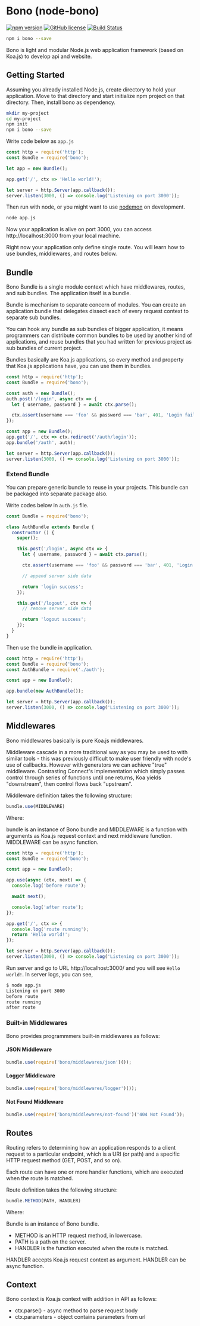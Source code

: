# Bono (node-bono)

[![npm version](https://badge.fury.io/js/bono.svg)](https://badge.fury.io/js/bono)
[![GitHub license](https://img.shields.io/github/license/xinix-technology/node-bono.svg)](https://github.com/xinix-technology/node-bono/blob/master/LICENSE)
[![Build Status](https://travis-ci.org/xinix-technology/node-bono.svg?branch=master)](https://travis-ci.org/xinix-technology/node-bono)

```sh
npm i bono --save
```

Bono is light and modular Node.js web application framework (based on Koa.js) to develop api and website.

## Getting Started

Assuming you already installed Node.js, create directory to hold your application. Move to that directory and start initialize npm project on that directory. Then, install bono as dependency.

```sh
mkdir my-project
cd my-project
npm init
npm i bono --save
```

Write code below as `app.js`

```javascript
const http = require('http');
const Bundle = require('bono');

let app = new Bundle();

app.get('/', ctx => 'Hello world!');

let server = http.Server(app.callback());
server.listen(3000, () => console.log('Listening on port 3000'));
```

Then run with node, or you might want to use [nodemon](https://www.npmjs.com/package/nodemon) on development.

```sh
node app.js
```

Now your application is alive on port 3000, you can access http://localhost:3000 from your local machine.

Right now your application only define single route. You will learn how to use bundles, middlewares, and routes below.

## Bundle

Bono Bundle is a single module context which have middlewares, routes, and sub bundles. The application itself is a bundle.

Bundle is mechanism to separate concern of modules. You can create an application bundle that delegates dissect each of every request context to separate sub bundles.

You can hook any bundle as sub bundles of bigger application, it means programmers can distribute common bundles to be used by another kind of applications, and reuse bundles that you had written for previous project as sub bundles of current project.

Bundles basically are Koa.js applications, so every method and property that Koa.js applications have, you can use them in bundles.

```javascript
const http = require('http');
const Bundle = require('bono');

const auth = new Bundle();
auth.post('/login', async ctx => {
  let { username, password } = await ctx.parse();

  ctx.assert(username === 'foo' && password === 'bar', 401, 'Login failed!');
});

const app = new Bundle();
app.get('/', ctx => ctx.redirect('/auth/login'));
app.bundle('/auth', auth);

let server = http.Server(app.callback());
server.listen(3000, () => console.log('Listening on port 3000'));
```

### Extend Bundle

You can prepare generic bundle to reuse in your projects. This bundle can be packaged into separate package also.

Write codes below in `auth.js` file.

```javascript
const Bundle = require('bono');

class AuthBundle extends Bundle {
  constructor () {
    super();

    this.post('/login', async ctx => {
      let { username, password } = await ctx.parse();

      ctx.assert(username === 'foo' && password === 'bar', 401, 'Login failed!');

      // append server side data

      return 'login success';
    });

    this.get('/logout', ctx => {
      // remove server side data

      return 'logout success';
    });
  }
}
```

Then use the bundle in application.

```javascript
const http = require('http');
const Bundle = require('bono');
const AuthBundle = require('./auth');

const app = new Bundle();

app.bundle(new AuthBundle());

let server = http.Server(app.callback());
server.listen(3000, () => console.log('Listening on port 3000'));
```

## Middlewares

Bono middlewares basically is pure Koa.js middlewares.

Middleware cascade in a more traditional way as you may be used to with similar tools - this was previously difficult to make user friendly with node's use of callbacks. However with generators we can achieve "true" middleware. Contrasting Connect's implementation which simply passes control through series of functions until one returns, Koa yields "downstream", then control flows back "upstream".

Middleware definition takes the following structure:

```js
bundle.use(MIDDLEWARE)
```

Where:

bundle is an instance of Bono bundle and MIDDLEWARE is a function with arguments as Koa.js request context and next middleware function. MIDDLEWARE can be async function.

```javascript
const http = require('http');
const Bundle = require('bono');

const app = new Bundle();

app.use(async (ctx, next) => {
  console.log('before route');

  await next();

  console.log('after route');
});

app.get('/', ctx => {
  console.log('route running');
  return 'Hello world!';
});

let server = http.Server(app.callback());
server.listen(3000, () => console.log('Listening on port 3000'));
```

Run server and go to URL http://localhost:3000/ and you will see `Hello world!`. In server logs, you can see,

```sh
$ node app.js
Listening on port 3000
before route
route running
after route
```

### Built-in Middlewares

Bono provides programmmers built-in middlewares as follows:

#### JSON Middleware

```javascript
bundle.use(require('bono/middlewares/json')());
```

#### Logger Middleware

```javascript
bundle.use(require('bono/middlewares/logger')());
```

#### Not Found Middleware

```javascript
bundle.use(require('bono/middlewares/not-found')('404 Not Found'));
```

## Routes

Routing refers to determining how an application responds to a client request to a particular endpoint, which is a URI (or path) and a specific HTTP request method (GET, POST, and so on).

Each route can have one or more handler functions, which are executed when the route is matched.

Route definition takes the following structure:

```js
bundle.METHOD(PATH, HANDLER)
```

Where:

Bundle is an instance of Bono bundle.

- METHOD is an HTTP request method, in lowercase.
- PATH is a path on the server.
- HANDLER is the function executed when the route is matched.

HANDLER accepts Koa.js request context as argument. HANDLER can be async function.

## Context

Bono context is Koa.js context with addition in API as follows:

- ctx.parse() - async method to parse request body
- ctx.parameters - object contains parameters from url
